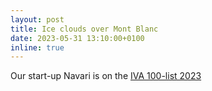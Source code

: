 ```yaml
---
layout: post
title: Ice clouds over Mont Blanc
date: 2023-05-31 13:10:00+0100
inline: true
---
```


Our start-up Navari is on the [IVA 100-list 2023](https://www.iva.se/det-iva-gor/utmarkelser/ivas-100-lista/navari-augmented-reality-for-cancerkirurgi/)

